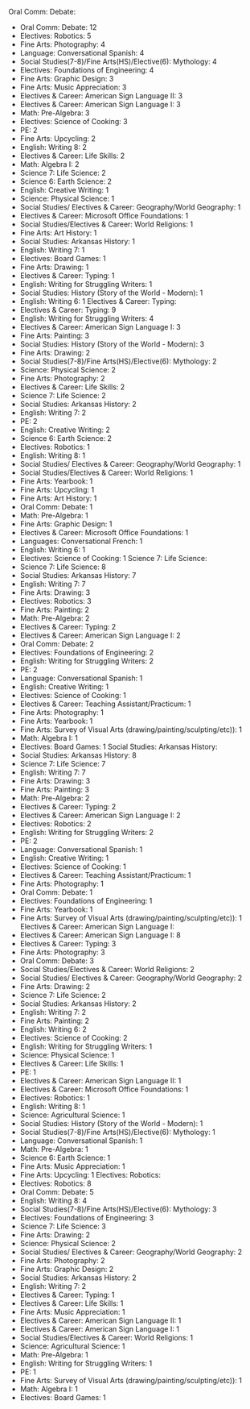 
Oral Comm: Debate:
- Oral Comm: Debate: 12
- Electives: Robotics: 5
- Fine Arts: Photography: 4
- Language: Conversational Spanish: 4
- Social Studies(7-8)/Fine Arts(HS)/Elective(6): Mythology: 4
- Electives: Foundations of Engineering: 4
- Fine Arts: Graphic Design: 3
- Fine Arts: Music Appreciation: 3
- Electives & Career: American Sign Language II: 3
- Electives & Career: American Sign Language I: 3
- Math: Pre-Algebra: 3
- Electives: Science of Cooking: 3
- PE: 2
- Fine Arts: Upcycling: 2
- English: Writing 8: 2
- Electives & Career: Life Skills: 2
- Math: Algebra I: 2
- Science 7: Life Science: 2
- Science 6: Earth Science: 2
- English: Creative Writing: 1
- Science: Physical Science: 1
- Social Studies/ Electives & Career: Geography/World Geography: 1
- Electives & Career: Microsoft Office Foundations: 1
- Social Studies/Electives & Career: World Religions: 1
- Fine Arts: Art History: 1
- Social Studies: Arkansas History: 1
- English: Writing 7: 1
- Electives: Board Games: 1
- Fine Arts: Drawing: 1
- Electives & Career: Typing: 1
- English: Writing for Struggling Writers: 1
- Social Studies: History (Story of the World - Modern): 1
- English: Writing 6: 1
Electives & Career: Typing:
- Electives & Career: Typing: 9
- English: Writing for Struggling Writers: 4
- Electives & Career: American Sign Language I: 3
- Fine Arts: Painting: 3
- Social Studies: History (Story of the World - Modern): 3
- Fine Arts: Drawing: 2
- Social Studies(7-8)/Fine Arts(HS)/Elective(6): Mythology: 2
- Science: Physical Science: 2
- Fine Arts: Photography: 2
- Electives & Career: Life Skills: 2
- Science 7: Life Science: 2
- Social Studies: Arkansas History: 2
- English: Writing 7: 2
- PE: 2
- English: Creative Writing: 2
- Science 6: Earth Science: 2
- Electives: Robotics: 1
- English: Writing 8: 1
- Social Studies/ Electives & Career: Geography/World Geography: 1
- Social Studies/Electives & Career: World Religions: 1
- Fine Arts: Yearbook: 1
- Fine Arts: Upcycling: 1
- Fine Arts: Art History: 1
- Oral Comm: Debate: 1
- Math: Pre-Algebra: 1
- Fine Arts: Graphic Design: 1
- Electives & Career: Microsoft Office Foundations: 1
- Languages: Conversational French: 1
- English: Writing 6: 1
- Electives: Science of Cooking: 1
Science 7: Life Science:
- Science 7: Life Science: 8
- Social Studies: Arkansas History: 7
- English: Writing 7: 7
- Fine Arts: Drawing: 3
- Electives: Robotics: 3
- Fine Arts: Painting: 2
- Math: Pre-Algebra: 2
- Electives & Career: Typing: 2
- Electives & Career: American Sign Language I: 2
- Oral Comm: Debate: 2
- Electives: Foundations of Engineering: 2
- English: Writing for Struggling Writers: 2
- PE: 2
- Language: Conversational Spanish: 1
- English: Creative Writing: 1
- Electives: Science of Cooking: 1
- Electives & Career: Teaching Assistant/Practicum: 1
- Fine Arts: Photography: 1
- Fine Arts: Yearbook: 1
- Fine Arts: Survey of Visual Arts (drawing/painting/sculpting/etc)): 1
- Math: Algebra I: 1
- Electives: Board Games: 1
Social Studies: Arkansas History:
- Social Studies: Arkansas History: 8
- Science 7: Life Science: 7
- English: Writing 7: 7
- Fine Arts: Drawing: 3
- Fine Arts: Painting: 3
- Math: Pre-Algebra: 2
- Electives & Career: Typing: 2
- Electives & Career: American Sign Language I: 2
- Electives: Robotics: 2
- English: Writing for Struggling Writers: 2
- PE: 2
- Language: Conversational Spanish: 1
- English: Creative Writing: 1
- Electives: Science of Cooking: 1
- Electives & Career: Teaching Assistant/Practicum: 1
- Fine Arts: Photography: 1
- Oral Comm: Debate: 1
- Electives: Foundations of Engineering: 1
- Fine Arts: Yearbook: 1
- Fine Arts: Survey of Visual Arts (drawing/painting/sculpting/etc)): 1
Electives & Career: American Sign Language I:
- Electives & Career: American Sign Language I: 8
- Electives & Career: Typing: 3
- Fine Arts: Photography: 3
- Oral Comm: Debate: 3
- Social Studies/Electives & Career: World Religions: 2
- Social Studies/ Electives & Career: Geography/World Geography: 2
- Fine Arts: Drawing: 2
- Science 7: Life Science: 2
- Social Studies: Arkansas History: 2
- English: Writing 7: 2
- Fine Arts: Painting: 2
- English: Writing 6: 2
- Electives: Science of Cooking: 2
- English: Writing for Struggling Writers: 1
- Science: Physical Science: 1
- Electives & Career: Life Skills: 1
- PE: 1
- Electives & Career: American Sign Language II: 1
- Electives & Career: Microsoft Office Foundations: 1
- Electives: Robotics: 1
- English: Writing 8: 1
- Science: Agricultural Science: 1
- Social Studies: History (Story of the World - Modern): 1
- Social Studies(7-8)/Fine Arts(HS)/Elective(6): Mythology: 1
- Language: Conversational Spanish: 1
- Math: Pre-Algebra: 1
- Science 6: Earth Science: 1
- Fine Arts: Music Appreciation: 1
- Fine Arts: Upcycling: 1
Electives: Robotics:
- Electives: Robotics: 8
- Oral Comm: Debate: 5
- English: Writing 8: 4
- Social Studies(7-8)/Fine Arts(HS)/Elective(6): Mythology: 3
- Electives: Foundations of Engineering: 3
- Science 7: Life Science: 3
- Fine Arts: Drawing: 2
- Science: Physical Science: 2
- Social Studies/ Electives & Career: Geography/World Geography: 2
- Fine Arts: Photography: 2
- Fine Arts: Graphic Design: 2
- Social Studies: Arkansas History: 2
- English: Writing 7: 2
- Electives & Career: Typing: 1
- Electives & Career: Life Skills: 1
- Fine Arts: Music Appreciation: 1
- Electives & Career: American Sign Language II: 1
- Electives & Career: American Sign Language I: 1
- Social Studies/Electives & Career: World Religions: 1
- Science: Agricultural Science: 1
- Math: Pre-Algebra: 1
- English: Writing for Struggling Writers: 1
- PE: 1
- Fine Arts: Survey of Visual Arts (drawing/painting/sculpting/etc)): 1
- Math: Algebra I: 1
- Electives: Board Games: 1